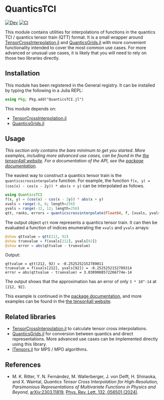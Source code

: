 # QuanticsTCI

[![Dev](https://img.shields.io/badge/docs-dev-blue.svg)](https://tensor4all.github.io/QuanticsTCI.jl/dev)
[![CI](https://github.com/tensor4all/QuanticsTCI.jl/actions/workflows/CI.yml/badge.svg)](https://github.com/tensor4all/QuanticsTCI.jl/actions/workflows/CI.yml)

This module contains utilities for interpolations of functions in the quantics TCI / quantics tensor train (QTT) format. It is a small wrapper around [TensorCrossInterpolation.jl](https://github.com/tensor4all/TensorCrossInterpolation.jl) and [QuanticsGrids.jl](https://github.com/tensor4all/QuanticsGrids.jl) with more convenient functionality intended to cover the most common use cases. For more advanced or unusual use cases, it is likely that you will need to rely on those two libraries directly.

## Installation

This module has been registered in the General registry. It can be installed by typing the following in a Julia REPL:
```julia
using Pkg; Pkg.add("QuanticsTCI.jl")
```

This module depends on:
- [TensorCrossInterpolation.jl](https://github.com/tensor4all/TensorCrossInterpolation.jl)
- [QuanticsGrids.jl](https://github.com/tensor4all/QuanticsGrids.jl)

## Usage

*This section only contains the bare minimum to get you started. More examples, including more advanced use cases, can be found in the [the tensor4all website](https://tensor4all.github.io). For a documentation of the API, see the [package documentation](https://tensor4all.github.io/QuanticsTCI.jl/dev/index.html).*

The easiest way to construct a quantics tensor train is the `quanticscrossinterpolate` function. For example, the function `f(x, y) = (cos(x) - cos(x - 2y)) * abs(x + y)` can be interpolated as follows.

```julia
using QuanticsTCI
f(x, y) = (cos(x) - cos(x - 2y)) * abs(x + y)
xvals = range(-6, 6; length=256)
yvals = range(-12, 12; length=256)
qtt, ranks, errors = quanticscrossinterpolate(Float64, f, [xvals, yvals]; tolerance=1e-8)
```
The output object `qtt` now represents a quantics tensor train. It can then be evaluated a function of indices enumerating the `xvals` and `yvals` arrays:
```julia
@show qttvalue = qtt(212, 92)
@show truevalue = f(xvals[212], yvals[92])
@show error = abs(qttvalue - truevalue)
```
Output:
```
qttvalue = qtt(212, 92) = -0.2525252152789011
truevalue = f(xvals[212], yvals[92]) = -0.2525252152789314
error = abs(qttvalue - truevalue) = 3.0309088572266774e-14
```
The output shows that the approximation has an error of only `3 * 10^-14` at `[212, 92]`.

This example is continued in the [package documentation](https://tensor4all.github.io/QuanticsTCI.jl/dev/index.html), and more examples can be found in the [the tensor4all website](https://tensor4all.github.io). 

## Related libraries
- [TensorCrossInterpolation.jl](https://github.com/tensor4all/TensorCrossInterpolation.jl) to calculate tensor cross interpolations.
- [QuanticsGrids.jl](https://github.com/tensor4all/QuanticsGrids.jl) for conversion between quantics and direct representations. More advanced use cases can be implemented directly using this library.
- [ITensors.jl](https://github.com/ITensor/ITensors.jl) for MPS / MPO algorithms.

## References
- M. K. Ritter, Y. N. Fernández, M. Wallerberger, J. von Delft, H. Shinaoka, and X. Waintal, *Quantics Tensor Cross Interpolation for High-Resolution, Parsimonious Representations of Multivariate Functions in Physics and Beyond*, [arXiv:2303.11819](http://arxiv.org/abs/2303.11819), [Phys. Rev. Lett. 132, 056501 (2024)](https://journals.aps.org/prl/abstract/10.1103/PhysRevLett.132.056501).
